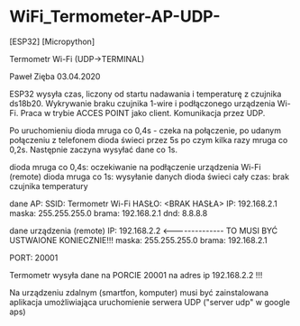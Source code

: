 # WiFi_Termometer-AP-UDP-
[ESP32] [Micropython]

Termometr Wi-Fi (UDP->TERMINAL)

Paweł Zięba 03.04.2020

ESP32 wysyła czas, liczony od startu nadawania i  temperaturę z czujnika ds18b20.
Wykrywanie braku czujnika 1-wire i podłączonego urządzenia Wi-Fi.
Praca w trybie ACCES POINT jako client.
Komunikacja przez UDP.

Po uruchomieniu dioda mruga co 0,4s - czeka na połączenie,
po udanym połączeniu z telefonem dioda świeci przez 5s po czym kilka razy mruga co 0,2s.
Następnie zaczyna wysyłać dane co 1s.

dioda mruga co 0,4s: oczekiwanie na podłączenie urządzenia Wi-Fi (remote)
dioda mruga co 1s: wysyłanie danych
dioda świeci cały czas: brak czujnika temperatury

dane AP:
SSID: Termometr Wi-Fi
HASŁO: <BRAK HASŁA>
IP: 192.168.2.1
maska: 255.255.255.0
brama: 192.168.2.1
dnd: 8.8.8.8

dane urządzenia (remote)
IP: 192.168.2.2  <-------------- TO MUSI BYĆ USTWAIONE KONIECZNIE!!!
maska: 255.255.255.0
brama: 192.168.2.1

PORT: 20001


Termometr wysyła dane na PORCIE 20001 na adres ip 192.168.2.2 !!!

Na urządzeniu zdalnym (smartfon, komputer) musi być zainstalowana aplikacja umożliwiająca uruchomienie serwera UDP ("server udp" w google aps)